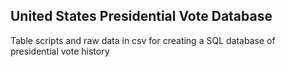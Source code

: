 ## United States Presidential Vote Database

Table scripts and raw data in csv for creating a SQL database of 
presidential vote history